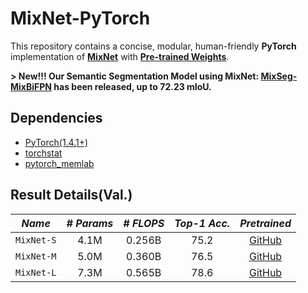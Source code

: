 # MixNet-PyTorch
This repository contains a concise, modular, human-friendly **PyTorch** implementation of **[MixNet](https://arxiv.org/abs/1907.09595v3)** with **[Pre-trained Weights](https://github.com/ansleliu/MixNet-Pytorch/tree/master/pretrained_weights)**.

**> New!!! Our Semantic Segmentation Model using MixNet: [**MixSeg-MixBiFPN**](https://github.com/ansleliu/LightNetPlusPlus#results) has been released, up to 72.23 mIoU.**

## Dependencies

- [PyTorch(1.4.1+)](http://pytorch.org)  
- [torchstat](https://github.com/Swall0w/torchstat)  
- [pytorch_memlab](https://github.com/Stonesjtu/pytorch_memlab)  


## Result Details(Val.)

|   *Name*   |*# Params*| *# FLOPS*  |*Top-1 Acc.*| *Pretrained* |
|:----------:|:--------:|:----------:|:----------:|:------------:|
| `MixNet-S` |   4.1M   |   0.256B   |    75.2    |   [GitHub](https://github.com/ansleliu/MixNet-Pytorch/blob/master/pretrained_weights/mixnet_s_top1v_75.2.pkl)   |
| `MixNet-M` |   5.0M   |   0.360B   |    76.5    |   [GitHub](https://github.com/ansleliu/MixNet-Pytorch/blob/master/pretrained_weights/mixnet_m_top1v_76.5.pkl)   |
| `MixNet-L` |   7.3M   |   0.565B   |    78.6    |   [GitHub](https://github.com/ansleliu/MixNet-Pytorch/blob/master/pretrained_weights/mixnet_l_top1v_78.6.pkl)   |
